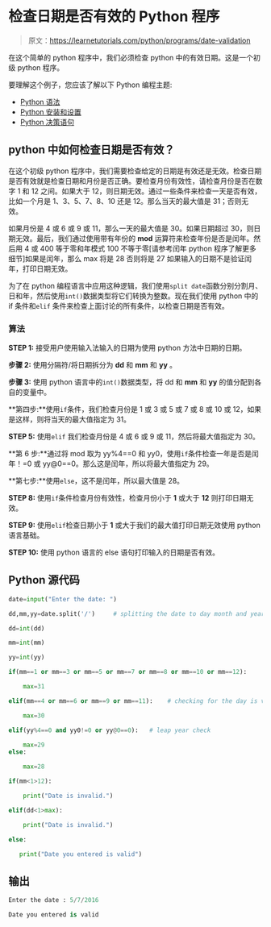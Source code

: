 # 检查日期是否有效的 Python 程序

> 原文：<https://learnetutorials.com/python/programs/date-validation>

在这个简单的 python 程序中，我们必须检查 python 中的有效日期。这是一个初级 python 程序。

要理解这个例子，您应该了解以下 Python 编程主题:

*   [Python 语法](../../python/syntax-comments "Python Syntax")
*   [Python 安装和设置](../../python/installation-tutorial "installation and setup in python")
*   [Python 决策语句](../../python/decision-making-statements "Python decision making statements")

## python 中如何检查日期是否有效？

在这个初级 python 程序中，我们需要检查给定的日期是有效还是无效。检查日期是否有效就是检查日期和月份是否正确。要检查月份有效性，请检查月份是否在数字 1 和 12 之间。如果大于 12，则日期无效。通过一些条件来检查一天是否有效，比如一个月是 1、3、5、7、8、10 还是 12。那么当天的最大值是 31；否则无效。

如果月份是 4 或 6 或 9 或 11，那么一天的最大值是 30。如果日期超过 30，则日期无效。最后，我们通过使用带有年份的 **mod** 运算符来检查年份是否是闰年。然后用 4 或 400 等于零和年模式 100 不等于零[请参考闰年 python 程序了解更多细节]如果是闰年，那么 max 将是 28 否则将是 27 如果输入的日期不是验证闰年，打印日期无效。

为了在 python 编程语言中应用这种逻辑，我们使用`split date`函数分别分割月、日和年，然后使用`int()`数据类型将它们转换为整数。现在我们使用 python 中的 if 条件和`elif` 条件来检查上面讨论的所有条件，以检查日期是否有效。

### 算法

**STEP 1:** 接受用户使用输入法输入的日期为使用 python 方法中日期的日期。

**步骤 2:** 使用分隔符/将日期拆分为 **dd** 和 **mm** 和 **yy** 。

**步骤 3:** 使用 python 语言中的`int()`数据类型，将 dd 和 **mm** 和 **yy** 的值分配到各自的变量中。

**第四步:**使用`if`条件，我们检查月份是 1 或 3 或 5 或 7 或 8 或 10 或 12，如果是这样，则将当天的最大值指定为 31。

**STEP 5:** 使用`elif` 我们检查月份是 4 或 6 或 9 或 11，然后将最大值指定为 30。

**第 6 步:**通过将 mod 取为 yy%4==0 和 yy0，使用`if`条件检查一年是否是闰年！=0 或 yy@0==0。那么这是闰年，所以将最大值指定为 29。

**第七步:**使用`else`，这不是闰年，所以最大值是 28。

**STEP 8:** 使用`if`条件检查月份有效性，检查月份小于 **1** 或大于 **12** 则打印日期无效。

**STEP 9:** 使用`elif`检查日期小于 **1** 或大于我们的最大值打印日期无效使用 python 语言基础。

**STEP 10:** 使用 python 语言的 else 语句打印输入的日期是否有效。

## Python 源代码

```py
date=input("Enter the date: ")

dd,mm,yy=date.split('/')     # splitting the date to day month and year

dd=int(dd)

mm=int(mm)

yy=int(yy)

if(mm==1 or mm==3 or mm==5 or mm==7 or mm==8 or mm==10 or mm==12):   

    max=31

elif(mm==4 or mm==6 or mm==9 or mm==11):    # checking for the day is valid or not,  finding max value

    max=30

elif(yy%4==0 and yy0!=0 or yy@0==0):   # leap year check

    max=29
else:

    max=28

if(mm<1>12):

    print("Date is invalid.")

elif(dd<1>max):

    print("Date is invalid.")

else:

   print("Date you entered is valid")

```

## 输出

```py
Enter the date : 5/7/2016

Date you entered is valid 
```